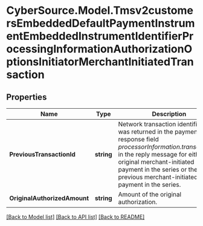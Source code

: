 # CyberSource.Model.Tmsv2customersEmbeddedDefaultPaymentInstrumentEmbeddedInstrumentIdentifierProcessingInformationAuthorizationOptionsInitiatorMerchantInitiatedTransaction
## Properties

Name | Type | Description | Notes
------------ | ------------- | ------------- | -------------
**PreviousTransactionId** | **string** | Network transaction identifier that was returned in the payment response field _processorInformation.transactionID_ in the reply message for either the original merchant-initiated payment in the series or the previous merchant-initiated payment in the series.  | [optional] 
**OriginalAuthorizedAmount** | **string** | Amount of the original authorization.  | [optional] 

[[Back to Model list]](../README.md#documentation-for-models) [[Back to API list]](../README.md#documentation-for-api-endpoints) [[Back to README]](../README.md)

